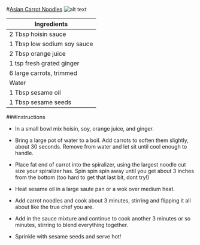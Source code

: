 #[Asian Carrot Noodles](http://www.liveeatlearn.com/asian-carrot-noodles/)
![alt text](http://www.liveeatlearn.com/wp-content/uploads/2015/09/DSC_9553crop.jpg)

|Ingredients|
| ------------- |
|2 Tbsp hoisin sauce|
|1 Tbsp low sodium soy sauce|
|2 Tbsp orange juice|
|1 tsp fresh grated ginger|
|6 large carrots, trimmed|
|Water|
|1 Tbsp sesame oil|
|1 Tbsp sesame seeds|

###Instructions

* In a small bowl mix hoisin, soy, orange juice, and ginger.

* Bring a large pot of water to a boil. Add carrots to soften them slightly, about 30 seconds. Remove from water and let sit until cool enough to handle.

* Place fat end of carrot into the spiralizer, using the largest noodle cut size your spiralizer has. Spin spin spin away until you get about 3 inches from the bottom (too hard to get that last bit, dont try!)

* Heat sesame oil in a large saute pan or a wok over medium heat.

* Add carrot noodles and cook about 3 minutes, stirring and flipping it all about like the true chef you are.

* Add in the sauce mixture and continue to cook another 3 minutes or so minutes, stirring to blend everything together.

* Sprinkle with sesame seeds and serve hot!